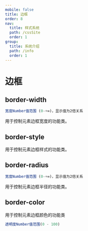 ```yaml
---
mobile: false
title: 边框
order: 8
nav:
  title: 样式系统
  path: /cssSite
  order: 1
group:
  title: 系统介绍
  path: /info
  order: 1
---
```


# 边框

## border-width

```js
宽度Number值范围 (0-+∞)，显示值为2倍关系
```

用于控制元素边框宽度的功能类。

<code src="./site/border/width.jsx" nomobile="true"></code>

## border-style

用于控制元素边框样式的功能类。

<code src="./site/border/style.jsx" nomobile="true"></code>

## border-radius

```js
宽度Number值范围 (0-+∞)，显示值为2倍关系
```

用于控制元素边框半径的功能类。

<code src="./site/border/radius.jsx" nomobile="true"></code>

## border-color

用于控制元素边框颜色的功能类

```js
透明度Number值范围(0 - 100)
```

<code src="./site/border/color.jsx" nomobile="true"></code>
